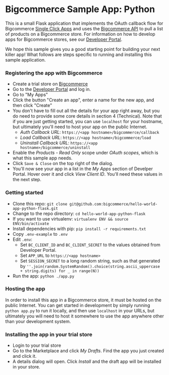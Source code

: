 # Bigcommerce Sample App: Python
This is a small Flask application that implements the OAuth callback flow for Bigcommerce [Single Click Apps][single_click_apps]
and uses the [Bigcommerce API][api_client] to pull a list of products on a Bigcommerce store. For information on how to develop apps
for Bigcommerce stores, see our [Developer Portal][devportal].

We hope this sample gives you a good starting point for building your next killer app! What follows are steps specific
to running and installing this sample application.

### Registering the app with Bigcommerce
* Create a trial store on [Bigcommerce](https://www.bigcommerce.com/)
* Go to the [Developer Portal][devportal] and log in.
* Go to "My Apps"
* Click the button "Create an app", enter a name for the new app, and then click "Create"
* You don't have to fill out all the details for your app right away, but you do need
to provide some core details in section 4 (Technical). Note that if you are just getting
started, you can use `localhost` for your hostname, but ultimately you'll need to host your
app on the public Internet.
  * _Auth Callback URL_: `https://<app hostname>/bigcommerce/callback`
  * _Load Callback URL_: `https://<app hostname>/bigcommerce/load`
  * _Uninstall Callback URL_: `https://<app hostname>/bigcommerce/uninstall`
* Enable the _Products - Read Only_ scope under _OAuth scopes_, which is what this sample app needs.
* Click `Save & Close` on the top right of the dialog.
* You'll now see your app in a list in the _My Apps_ section of Develper Portal. Hover over it and click
_View Client ID_. You'll need these values in the next step.

### Getting started
* Clone this repo: `git clone git@github.com:bigcommerce/hello-world-app-python-flask.git`
* Change to the repo directory: `cd hello-world-app-python-flask`
* If you want to use virtualenv: `virtualenv ENV && source ENV/bin/activate`
* Install dependencies with pip: `pip install -r requirements.txt`
* Copy `.env-example` to `.env`
* Edit `.env`:
  * Set `BC_CLIENT_ID` and `BC_CLIENT_SECRET` to the values obtained from Developer Portal.
  * Set `APP_URL` to `https://<app hostname>`
  * Set `SESSION_SECRET` to a long random string, such as that generated by `''.join(random.SystemRandom().choice(string.ascii_uppercase + string.digits) for _ in range(N))`
* Run the app: `python ./app.py`

### Hosting the app
In order to install this app in a Bigcommerce store, it must be hosted on the public Internet. You can get started in development
by simply running `python app.py` to run it locally, and then use `localhost` in your URLs, but ultimately you will need to host
it somewhere to use the app anywhere other than your development system.

### Installing the app in your trial store
* Login to your trial store
* Go to the Marketplace and click _My Drafts_. Find the app you just created and click it.
* A details dialog will open. Click _Install_ and the draft app will be installed in your store.

[single_click_apps]: https://developer.bigcommerce.com/api/using-oauth-intro
[api_client]: https://pypi.python.org/pypi/bigcommerce
[devportal]: https://developer.bigcommerce.com

